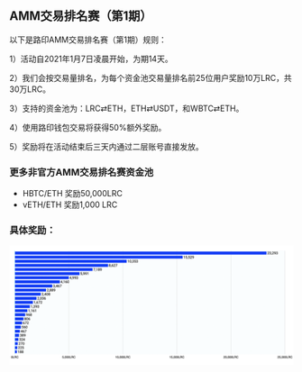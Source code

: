 ## AMM交易排名赛（第1期）

以下是路印AMM交易排名赛（第1期）规则：

1）活动自2021年1月7日凌晨开始，为期14天。

2）我们会按交易量排名，为每个资金池交易量排名前25位用户奖励10万LRC，共30万LRC。

3）支持的资金池为：LRC⇄ETH，ETH⇄USDT，和WBTC⇄ETH。

4）使用路印钱包交易将获得50%额外奖励。

5）奖励将在活动结束后三天内通过二层账号直接发放。

### 更多非官方AMM交易排名赛资金池

- HBTC/ETH 奖励50,000LRC
- vETH/ETH 奖励1,000 LRC

### 具体奖励：

![](/markdown/images/program_2.png "")

